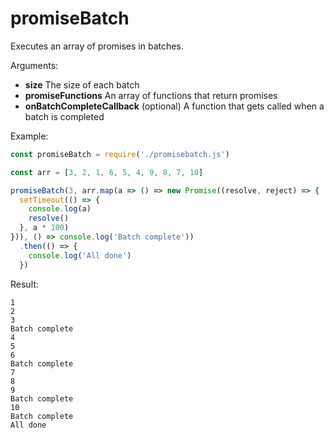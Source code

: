 # promiseBatch

Executes an array of promises in batches.

Arguments:
* **size** The size of each batch
* **promiseFunctions** An array of functions that return promises
* **onBatchCompleteCallback** (optional) A function that gets called when a batch is completed

Example:

```javascript
const promiseBatch = require('./promisebatch.js')

const arr = [3, 2, 1, 6, 5, 4, 9, 8, 7, 10]

promiseBatch(3, arr.map(a => () => new Promise((resolve, reject) => {
  setTimeout(() => {
    console.log(a)
    resolve()
  }, a * 100)
})), () => console.log('Batch complete'))
  .then(() => {
    console.log('All done')
  })
```
Result:
```
1
2
3
Batch complete
4
5
6
Batch complete
7
8
9
Batch complete
10
Batch complete
All done
```
